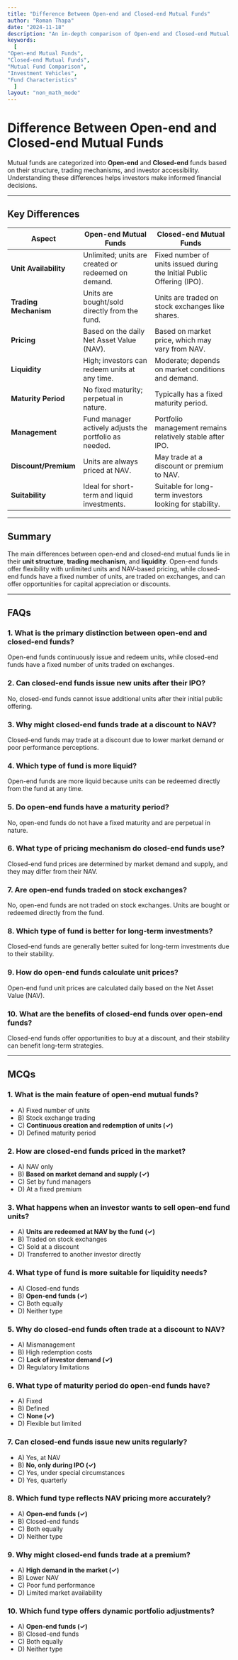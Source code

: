 ```yaml
---
title: "Difference Between Open-end and Closed-end Mutual Funds"
author: "Roman Thapa"
date: "2024-11-18"
description: "An in-depth comparison of Open-end and Closed-end Mutual Funds, emphasizing their key differences and investor suitability."
keywords:
  [
"Open-end Mutual Funds",
"Closed-end Mutual Funds",
"Mutual Fund Comparison",
"Investment Vehicles",
"Fund Characteristics"
  ]
layout: "non_math_mode"
---
```


# Difference Between Open-end and Closed-end Mutual Funds

Mutual funds are categorized into **Open-end** and **Closed-end** funds based on their structure, trading mechanisms, and investor accessibility. Understanding these differences helps investors make informed financial decisions.

---

## Key Differences

| **Aspect**            | **Open-end Mutual Funds**                              | **Closed-end Mutual Funds**                                            |
| --------------------- | ------------------------------------------------------ | ---------------------------------------------------------------------- |
| **Unit Availability** | Unlimited; units are created or redeemed on demand.    | Fixed number of units issued during the Initial Public Offering (IPO). |
| **Trading Mechanism** | Units are bought/sold directly from the fund.          | Units are traded on stock exchanges like shares.                       |
| **Pricing**           | Based on the daily Net Asset Value (NAV).              | Based on market price, which may vary from NAV.                        |
| **Liquidity**         | High; investors can redeem units at any time.          | Moderate; depends on market conditions and demand.                     |
| **Maturity Period**   | No fixed maturity; perpetual in nature.                | Typically has a fixed maturity period.                                 |
| **Management**        | Fund manager actively adjusts the portfolio as needed. | Portfolio management remains relatively stable after IPO.              |
| **Discount/Premium**  | Units are always priced at NAV.                        | May trade at a discount or premium to NAV.                             |
| **Suitability**       | Ideal for short-term and liquid investments.           | Suitable for long-term investors looking for stability.                |

---

## Summary

The main differences between open-end and closed-end mutual funds lie in their **unit structure**, **trading mechanism**, and **liquidity**. Open-end funds offer flexibility with unlimited units and NAV-based pricing, while closed-end funds have a fixed number of units, are traded on exchanges, and can offer opportunities for capital appreciation or discounts.

---

## FAQs

### 1. What is the primary distinction between open-end and closed-end funds?

Open-end funds continuously issue and redeem units, while closed-end funds have a fixed number of units traded on exchanges.

### 2. Can closed-end funds issue new units after their IPO?

No, closed-end funds cannot issue additional units after their initial public offering.

### 3. Why might closed-end funds trade at a discount to NAV?

Closed-end funds may trade at a discount due to lower market demand or poor performance perceptions.

### 4. Which type of fund is more liquid?

Open-end funds are more liquid because units can be redeemed directly from the fund at any time.

### 5. Do open-end funds have a maturity period?

No, open-end funds do not have a fixed maturity and are perpetual in nature.

### 6. What type of pricing mechanism do closed-end funds use?

Closed-end fund prices are determined by market demand and supply, and they may differ from their NAV.

### 7. Are open-end funds traded on stock exchanges?

No, open-end funds are not traded on stock exchanges. Units are bought or redeemed directly from the fund.

### 8. Which type of fund is better for long-term investments?

Closed-end funds are generally better suited for long-term investments due to their stability.

### 9. How do open-end funds calculate unit prices?

Open-end fund unit prices are calculated daily based on the Net Asset Value (NAV).

### 10. What are the benefits of closed-end funds over open-end funds?

Closed-end funds offer opportunities to buy at a discount, and their stability can benefit long-term strategies.

---

## MCQs

### 1. What is the main feature of open-end mutual funds?

- A) Fixed number of units
- B) Stock exchange trading
- C) **Continuous creation and redemption of units (✓)**
- D) Defined maturity period

### 2. How are closed-end funds priced in the market?

- A) NAV only
- B) **Based on market demand and supply (✓)**
- C) Set by fund managers
- D) At a fixed premium

### 3. What happens when an investor wants to sell open-end fund units?

- A) **Units are redeemed at NAV by the fund (✓)**
- B) Traded on stock exchanges
- C) Sold at a discount
- D) Transferred to another investor directly

### 4. What type of fund is more suitable for liquidity needs?

- A) Closed-end funds
- B) **Open-end funds (✓)**
- C) Both equally
- D) Neither type

### 5. Why do closed-end funds often trade at a discount to NAV?

- A) Mismanagement
- B) High redemption costs
- C) **Lack of investor demand (✓)**
- D) Regulatory limitations

### 6. What type of maturity period do open-end funds have?

- A) Fixed
- B) Defined
- C) **None (✓)**
- D) Flexible but limited

### 7. Can closed-end funds issue new units regularly?

- A) Yes, at NAV
- B) **No, only during IPO (✓)**
- C) Yes, under special circumstances
- D) Yes, quarterly

### 8. Which fund type reflects NAV pricing more accurately?

- A) **Open-end funds (✓)**
- B) Closed-end funds
- C) Both equally
- D) Neither type

### 9. Why might closed-end funds trade at a premium?

- A) **High demand in the market (✓)**
- B) Lower NAV
- C) Poor fund performance
- D) Limited market availability

### 10. Which fund type offers dynamic portfolio adjustments?

- A) **Open-end funds (✓)**
- B) Closed-end funds
- C) Both equally
- D) Neither type
